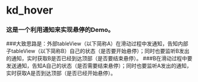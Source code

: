 # kd_hover
### 这是一个利用通知来实现悬停的Demo。

###大致思路是：外部tableView（以下简称A）在滑动过程中发通知，告知内部子tableView（以下简称B）自己的状态（是否要开始悬停）；同时也要监听B发出的通知，实时获取B是否已经到达顶部（是否要结束悬停）。
###B在滑动过程中要发送通知，告知A自己的状态（是否需要结束悬停）；同时也要监听A发出的通知，实时获取A是否到达顶部（是否已经开始悬停）。

